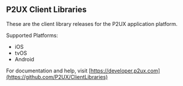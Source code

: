 ## P2UX Client Libraries

These are the client library releases for the P2UX application platform. 

Supported Platforms:
* iOS
* tvOS
* Android

For documentation and help, visit [https://developer.p2ux.com](https://github.com/P2UX/ClientLibraries)
